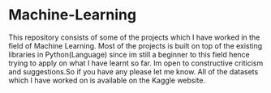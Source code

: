 # Machine-Learning
This repository consists of some of the projects which I have worked in the field of Machine Learning. Most of the projects is built on top of the existing libraries in Python(Language) since im still a beginner to this field hence trying to apply on what I have learnt so far. Im open to constructive criticism and suggestions.So if you have any please let me know. 
All of the datasets which I have worked on is available on the Kaggle website.

